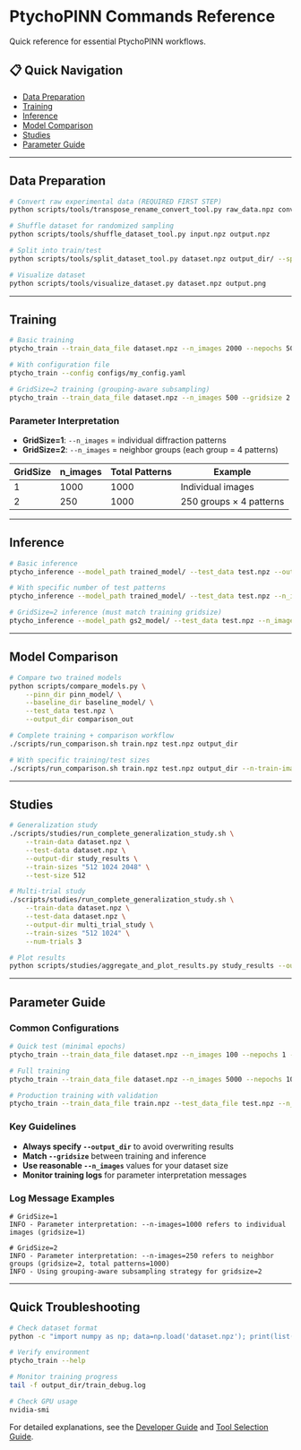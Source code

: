 # PtychoPINN Commands Reference

Quick reference for essential PtychoPINN workflows.

## 📋 Quick Navigation
- [Data Preparation](#data-preparation)
- [Training](#training) 
- [Inference](#inference)
- [Model Comparison](#model-comparison)
- [Studies](#studies)
- [Parameter Guide](#parameter-guide)

---

## Data Preparation

```bash
# Convert raw experimental data (REQUIRED FIRST STEP)
python scripts/tools/transpose_rename_convert_tool.py raw_data.npz converted_data.npz

# Shuffle dataset for randomized sampling
python scripts/tools/shuffle_dataset_tool.py input.npz output.npz

# Split into train/test
python scripts/tools/split_dataset_tool.py dataset.npz output_dir/ --split-fraction 0.8

# Visualize dataset
python scripts/tools/visualize_dataset.py dataset.npz output.png
```

---

## Training

```bash
# Basic training
ptycho_train --train_data_file dataset.npz --n_images 2000 --nepochs 50 --output_dir my_run

# With configuration file
ptycho_train --config configs/my_config.yaml

# GridSize=2 training (grouping-aware subsampling)
ptycho_train --train_data_file dataset.npz --n_images 500 --gridsize 2 --nepochs 50 --output_dir gs2_run
```

### Parameter Interpretation
- **GridSize=1**: `--n_images` = individual diffraction patterns
- **GridSize=2**: `--n_images` = neighbor groups (each group = 4 patterns)

| GridSize | n_images | Total Patterns | Example |
|----------|----------|----------------|---------|
| 1 | 1000 | 1000 | Individual images |
| 2 | 250 | 1000 | 250 groups × 4 patterns |

---

## Inference

```bash
# Basic inference
ptycho_inference --model_path trained_model/ --test_data test.npz --output_dir inference_out

# With specific number of test patterns
ptycho_inference --model_path trained_model/ --test_data test.npz --n_images 500 --output_dir inference_out

# GridSize=2 inference (must match training gridsize)
ptycho_inference --model_path gs2_model/ --test_data test.npz --n_images 125 --gridsize 2 --output_dir gs2_inference
```

---

## Model Comparison

```bash
# Compare two trained models
python scripts/compare_models.py \
    --pinn_dir pinn_model/ \
    --baseline_dir baseline_model/ \
    --test_data test.npz \
    --output_dir comparison_out

# Complete training + comparison workflow
./scripts/run_comparison.sh train.npz test.npz output_dir

# With specific training/test sizes
./scripts/run_comparison.sh train.npz test.npz output_dir --n-train-images 2000 --n-test-images 500
```

---

## Studies

```bash
# Generalization study
./scripts/studies/run_complete_generalization_study.sh \
    --train-data dataset.npz \
    --test-data dataset.npz \
    --output-dir study_results \
    --train-sizes "512 1024 2048" \
    --test-size 512

# Multi-trial study
./scripts/studies/run_complete_generalization_study.sh \
    --train-data dataset.npz \
    --test-data dataset.npz \
    --output-dir multi_trial_study \
    --train-sizes "512 1024" \
    --num-trials 3

# Plot results
python scripts/studies/aggregate_and_plot_results.py study_results --output plots/
```

---

## Parameter Guide

### Common Configurations
```bash
# Quick test (minimal epochs)
ptycho_train --train_data_file dataset.npz --n_images 100 --nepochs 1 --output_dir test_run

# Full training
ptycho_train --train_data_file dataset.npz --n_images 5000 --nepochs 100 --output_dir full_run

# Production training with validation
ptycho_train --train_data_file train.npz --test_data_file test.npz --n_images 5000 --nepochs 100 --output_dir production_run
```

### Key Guidelines
- **Always specify `--output_dir`** to avoid overwriting results
- **Match `--gridsize`** between training and inference
- **Use reasonable `--n_images`** values for your dataset size
- **Monitor training logs** for parameter interpretation messages

### Log Message Examples
```
# GridSize=1
INFO - Parameter interpretation: --n-images=1000 refers to individual images (gridsize=1)

# GridSize=2  
INFO - Parameter interpretation: --n-images=250 refers to neighbor groups (gridsize=2, total patterns=1000)
INFO - Using grouping-aware subsampling strategy for gridsize=2
```

---

## Quick Troubleshooting

```bash
# Check dataset format
python -c "import numpy as np; data=np.load('dataset.npz'); print(list(data.keys())); print({k: data[k].shape for k in data.keys()})"

# Verify environment
ptycho_train --help

# Monitor training progress
tail -f output_dir/train_debug.log

# Check GPU usage
nvidia-smi
```

For detailed explanations, see the [Developer Guide](DEVELOPER_GUIDE.md) and [Tool Selection Guide](TOOL_SELECTION_GUIDE.md).